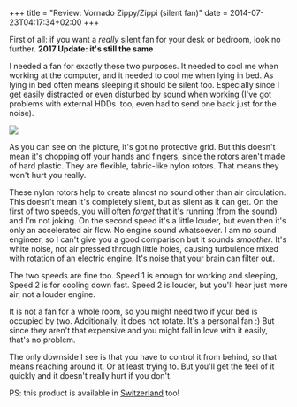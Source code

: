 +++
title = "Review: Vornado Zippy/Zippi (silent fan)"
date = 2014-07-23T04:17:34+02:00
+++

First of all: if you want a *really* silent fan for your desk or bedroom, look no further. **2017 Update: it's still the same**

I needed a fan for exactly these two purposes. It needed to cool me when working at the computer, and it needed to cool me when lying in bed. As lying in bed often means sleeping it should be silent too. Especially since I get easily distracted or even disturbed by sound when working (I've got problems with external HDDs  too, even had to send one back just for the noise).

![](/post/vornado-zippy.png)

As you can see on the picture, it's got no protective grid. But this doesn't mean it's chopping off your hands and fingers, since the rotors aren't made of hard plastic. They are flexible, fabric-like nylon rotors. That means they won't hurt you really.

These nylon rotors help to create almost no sound other than air circulation. This doesn't mean it's completely silent, but as silent as it can get. On the first of two speeds, you will often <em>forget</em> that it's running (from the sound) and I'm not joking. On the second speed it's a little louder, but even then it's only an accelerated air flow. No engine sound whatsoever. I am no sound engineer, so I can't give you a good comparison but it sounds <em>smoother</em>. It's white noise, not air pressed through little holes, causing turbulence mixed with rotation of an electric engine. It's noise that your brain can filter out.

The two speeds are fine too. Speed 1 is enough for working and sleeping, Speed 2 is for cooling down fast. Speed 2 is louder, but you'll hear just more air, not a louder engine.

It is not a fan for a whole room, so you might need two if your bed is occupied by two. Additionally, it does not rotate. It's a personal fan :)
But since they aren't that expensive and you might fall in love with it easily, that's no problem.

The only downside I see is that you have to control it from behind, so that means reaching around it. Or at least trying to. But you'll get the feel of it quickly and it doesn't really hurt if you don't.

PS: this product is available in [Switzerland](http://www.conrad.ch/ce/de/product/1168547/Tischventilator-Vornado-Zippi-20-W-188-cm-Schwarz) too!